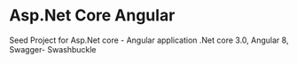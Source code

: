 # Asp.Net Core Angular

Seed Project for Asp.Net core - Angular application
.Net core 3.0, Angular 8, Swagger- Swashbuckle